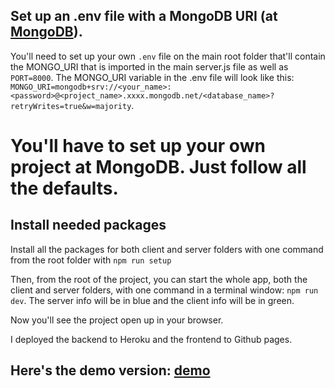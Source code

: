 ## Set up an .env file with a MongoDB URI (at [MongoDB](https://account.mongodb.com/account/login)).
You'll need to set up your own `.env` file on the main root folder that'll contain the MONGO_URI that is imported in the main server.js file as well as `PORT=8000`. The MONGO_URI variable in the .env file will look like this: `MONGO_URI=mongodb+srv://<your_name>:<password>@<project_name>.xxxx.mongodb.net/<database_name>?retryWrites=true&w=majority`.
# You'll have to set up your own project at MongoDB. Just follow all the defaults.


## Install needed packages
 Install all the packages for both client and server folders with one command from the root folder with `npm run setup`

Then, from the root of the project, you can start the whole app, both the client and server folders, with one command in a terminal window: `npm run dev`. The server info will be in blue and the client info will be in green.

Now you'll see the project open up in your browser.

I deployed the backend to Heroku and the frontend to Github pages.

## Here's the demo version: [demo](https://www.raulbarriga.com/Todo-MERN-Stack-App/)
